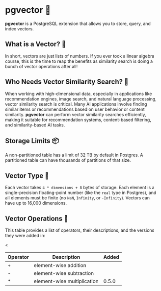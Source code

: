 # pgvector 🚀

**pgvector** is a PostgreSQL extension that allows you to store, query, and index vectors.

## What is a Vector? 🤔

In short, vectors are just lists of numbers. If you ever took a linear algebra course, this is the time to reap the benefits as similarity search is doing a bunch of vector operations after all!

## Who Needs Vector Similarity Search? 🧐

When working with high-dimensional data, especially in applications like recommendation engines, image search, and natural language processing, vector similarity search is critical. Many AI applications involve finding similar items or recommendations based on user behavior or content similarity. **pgvector** can perform vector similarity searches efficiently, making it suitable for recommendation systems, content-based filtering, and similarity-based AI tasks.

## Storage Limits 📦

A non-partitioned table has a limit of 32 TB by default in Postgres. A partitioned table can have thousands of partitions of that size.

## Vector Type 🧮

Each vector takes `4 * dimensions + 8` bytes of storage. Each element is a single-precision floating-point number (like the `real` type in Postgres), and all elements must be finite (no `NaN`, `Infinity`, or `-Infinity`). Vectors can have up to 16,000 dimensions.

## Vector Operations 🔧

This table provides a list of operators, their descriptions, and the versions they were added in:

<table>
  <thead>
    <tr>
      <th>Operator</th>
      <th>Description</th>
      <th>Added</th>
    </tr>
  </thead>
  <tbody>
    <tr>
      <td>+</td>
      <td>element-wise addition</td>
      <td></td>
    </tr>
    <tr>
      <td>-</td>
      <td>element-wise subtraction</td>
      <td></td>
    </tr>
    <tr>
      <td>*</td>
      <td>element-wise multiplication</td>
      <td>0.5.0</td>
    </tr>
    <
